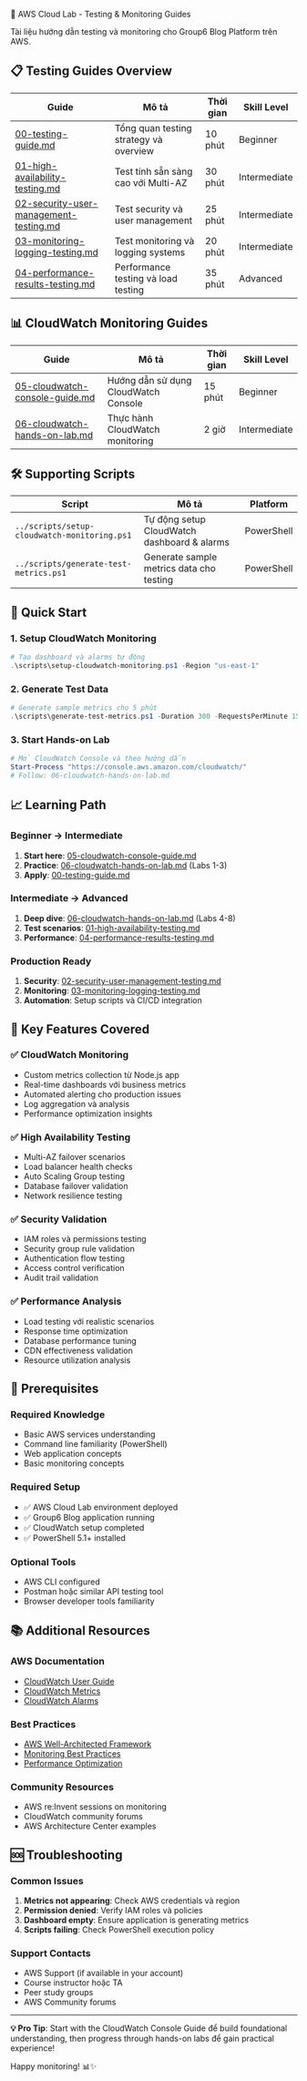  🧪 AWS Cloud Lab - Testing & Monitoring Guides

Tài liệu hướng dẫn testing và monitoring cho Group6 Blog Platform trên AWS.

## 📋 Testing Guides Overview

| Guide | Mô tả | Thời gian | Skill Level |
|-------|-------|-----------|-------------|
| [00-testing-guide.md](00-testing-guide.md) | Tổng quan testing strategy và overview | 10 phút | Beginner |
| [01-high-availability-testing.md](01-high-availability-testing.md) | Test tính sẵn sàng cao với Multi-AZ | 30 phút | Intermediate |
| [02-security-user-management-testing.md](02-security-user-management-testing.md) | Test security và user management | 25 phút | Intermediate |
| [03-monitoring-logging-testing.md](03-monitoring-logging-testing.md) | Test monitoring và logging systems | 20 phút | Intermediate |
| [04-performance-results-testing.md](04-performance-results-testing.md) | Performance testing và load testing | 35 phút | Advanced |

## 📊 CloudWatch Monitoring Guides

| Guide | Mô tả | Thời gian | Skill Level |
|-------|-------|-----------|-------------|
| [05-cloudwatch-console-guide.md](05-cloudwatch-console-guide.md) | Hướng dẫn sử dụng CloudWatch Console | 15 phút | Beginner |
| [06-cloudwatch-hands-on-lab.md](06-cloudwatch-hands-on-lab.md) | Thực hành CloudWatch monitoring | 2 giờ | Intermediate |

## 🛠️ Supporting Scripts

| Script | Mô tả | Platform |
|--------|-------|----------|
| `../scripts/setup-cloudwatch-monitoring.ps1` | Tự động setup CloudWatch dashboard & alarms | PowerShell |
| `../scripts/generate-test-metrics.ps1` | Generate sample metrics data cho testing | PowerShell |

## 🚀 Quick Start

### 1. Setup CloudWatch Monitoring
```powershell
# Tạo dashboard và alarms tự động
.\scripts\setup-cloudwatch-monitoring.ps1 -Region "us-east-1"
```

### 2. Generate Test Data
```powershell
# Generate sample metrics cho 5 phút
.\scripts\generate-test-metrics.ps1 -Duration 300 -RequestsPerMinute 15 -IncludeErrors
```

### 3. Start Hands-on Lab
```powershell
# Mở CloudWatch Console và theo hướng dẫn
Start-Process "https://console.aws.amazon.com/cloudwatch/"
# Follow: 06-cloudwatch-hands-on-lab.md
```

## 📈 Learning Path

### Beginner → Intermediate
1. **Start here**: [05-cloudwatch-console-guide.md](05-cloudwatch-console-guide.md)
2. **Practice**: [06-cloudwatch-hands-on-lab.md](06-cloudwatch-hands-on-lab.md) (Labs 1-3)
3. **Apply**: [00-testing-guide.md](00-testing-guide.md)

### Intermediate → Advanced  
1. **Deep dive**: [06-cloudwatch-hands-on-lab.md](06-cloudwatch-hands-on-lab.md) (Labs 4-8)
2. **Test scenarios**: [01-high-availability-testing.md](01-high-availability-testing.md)
3. **Performance**: [04-performance-results-testing.md](04-performance-results-testing.md)

### Production Ready
1. **Security**: [02-security-user-management-testing.md](02-security-user-management-testing.md)
2. **Monitoring**: [03-monitoring-logging-testing.md](03-monitoring-logging-testing.md)
3. **Automation**: Setup scripts và CI/CD integration

## 🎯 Key Features Covered

### ✅ CloudWatch Monitoring
- Custom metrics collection từ Node.js app
- Real-time dashboards với business metrics
- Automated alerting cho production issues
- Log aggregation và analysis
- Performance optimization insights

### ✅ High Availability Testing
- Multi-AZ failover scenarios
- Load balancer health checks
- Auto Scaling Group testing
- Database failover validation
- Network resilience testing

### ✅ Security Validation
- IAM roles và permissions testing
- Security group rule validation
- Authentication flow testing
- Access control verification
- Audit trail validation

### ✅ Performance Analysis
- Load testing với realistic scenarios
- Response time optimization
- Database performance tuning
- CDN effectiveness validation
- Resource utilization analysis

## 🔧 Prerequisites

### Required Knowledge
- Basic AWS services understanding
- Command line familiarity (PowerShell)
- Web application concepts
- Basic monitoring concepts

### Required Setup
- ✅ AWS Cloud Lab environment deployed
- ✅ Group6 Blog application running
- ✅ CloudWatch setup completed
- ✅ PowerShell 5.1+ installed

### Optional Tools
- AWS CLI configured
- Postman hoặc similar API testing tool
- Browser developer tools familiarity

## 📚 Additional Resources

### AWS Documentation
- [CloudWatch User Guide](https://docs.aws.amazon.com/cloudwatch/)
- [CloudWatch Metrics](https://docs.aws.amazon.com/cloudwatch/latest/monitoring/working_with_metrics.html)
- [CloudWatch Alarms](https://docs.aws.amazon.com/cloudwatch/latest/monitoring/AlarmThatSendsEmail.html)

### Best Practices
- [AWS Well-Architected Framework](https://aws.amazon.com/architecture/well-architected/)
- [Monitoring Best Practices](https://docs.aws.amazon.com/wellarchitected/latest/reliability-pillar/monitor-workload-resources.html)
- [Performance Optimization](https://docs.aws.amazon.com/wellarchitected/latest/performance-efficiency-pillar/welcome.html)

### Community Resources
- AWS re:Invent sessions on monitoring
- CloudWatch community forums
- AWS Architecture Center examples

## 🆘 Troubleshooting

### Common Issues
1. **Metrics not appearing**: Check AWS credentials và region
2. **Permission denied**: Verify IAM roles và policies
3. **Dashboard empty**: Ensure application is generating metrics
4. **Scripts failing**: Check PowerShell execution policy

### Support Contacts
- AWS Support (if available in your account)
- Course instructor hoặc TA
- Peer study groups
- AWS Community forums

---

**💡 Pro Tip**: Start with the CloudWatch Console Guide để build foundational understanding, then progress through hands-on labs để gain practical experience!

Happy monitoring! 📊✨
